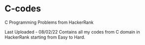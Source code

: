 # C-codes
C Programming Problems from HackerRank

Last Uploaded - 08/02/22
Contains all my codes from C domain in HackerRank starting from Easy to Hard.
